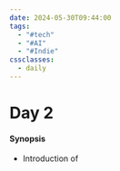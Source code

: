 ```yaml
---
date: 2024-05-30T09:44:00
tags:
  - "#tech"
  - "#AI"
  - "#Indie"
cssclasses:
  - daily
---
```

# Day 2
#### Synopsis
- Introduction of 